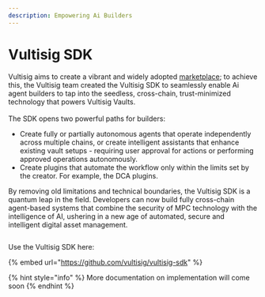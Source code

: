 ```yaml
---
description: Empowering Ai Builders
---
```


# Vultisig SDK

Vultisig aims to create a vibrant and widely adopted [marketplace](marketplace.md); to achieve this, the Vultisig team created the Vultisig SDK to seamlessly enable Ai agent builders to tap into the seedless, cross-chain, trust-minimized technology that powers Vultisig Vaults.\
\
The SDK opens two powerful paths for builders:&#x20;

* Create fully or partially autonomous agents that operate independently across multiple chains, or create intelligent assistants that enhance existing vault setups - requiring user approval for actions or performing approved operations autonomously.
* Create plugins that automate the workflow only within the limits set by the creator. For example, the DCA plugins.

By removing old limitations and technical boundaries, the Vultisig SDK is a quantum leap in the field. Developers can now build fully cross-chain agent-based systems that combine the security of MPC technology with the intelligence of AI, ushering in a new age of automated, secure and intelligent digital asset management.

<figure><img src="../.gitbook/assets/image (16).png" alt=""><figcaption></figcaption></figure>

Use the Vultisig SDK here:

{% embed url="https://github.com/vultisig/vultisig-sdk" %}

{% hint style="info" %}
More documentation on implementation will come soon
{% endhint %}
